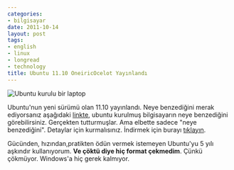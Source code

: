 ```yaml
---
categories:
- bilgisayar
date: 2011-10-14
layout: post
tags:
- english
- linux
- longread
- technology
title: Ubuntu 11.10 OneiricOcelot Yayınlandı
---
```


![](/images/frontpage-laptop_l1.jpg "Ubuntu kurulu bir laptop")

Ubuntu'nun yeni sürümü olan 11.10 yayınlandı. Neye benzediğini merak ediyorsanız aşağıdaki [linkte](http://www.ubuntu.com/tour/# "Ubuntu simülasyon"), ubuntu kurulmuş bilgisayarın neye benzediğini görebilirsiniz. Gerçekten tutturmuşlar. Ama elbette sadece "neye benzediğini". Detaylar için kurmalısınız. İndirmek için burayı [tıklayın](http://www.ubuntu.com/download "Ubuntu resmi indirme sayfası").

Gücünden, hızından,pratikten ödün vermek istemeyen Ubuntu'yu 5 yılı aşkındır kullanıyorum. **Ve çöktü diye hiç format çekmedim**. Çünkü çökmüyor. Windows'a hiç gerek kalmıyor.
